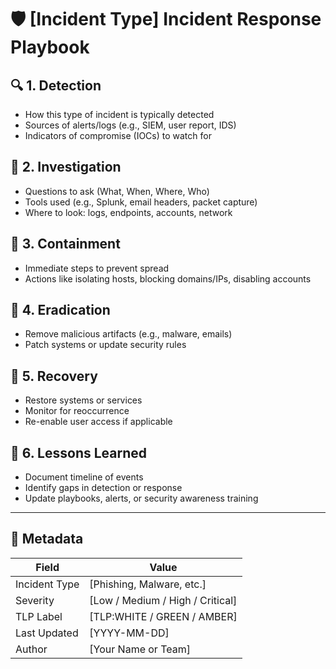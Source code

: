 # 🛡️ [Incident Type] Incident Response Playbook

## 🔍 1. Detection
- How this type of incident is typically detected
- Sources of alerts/logs (e.g., SIEM, user report, IDS)
- Indicators of compromise (IOCs) to watch for

## 🧪 2. Investigation
- Questions to ask (What, When, Where, Who)
- Tools used (e.g., Splunk, email headers, packet capture)
- Where to look: logs, endpoints, accounts, network

## 🚨 3. Containment
- Immediate steps to prevent spread
- Actions like isolating hosts, blocking domains/IPs, disabling accounts

## 🔧 4. Eradication
- Remove malicious artifacts (e.g., malware, emails)
- Patch systems or update security rules

## 🔁 5. Recovery
- Restore systems or services
- Monitor for reoccurrence
- Re-enable user access if applicable

## 📝 6. Lessons Learned
- Document timeline of events
- Identify gaps in detection or response
- Update playbooks, alerts, or security awareness training

---

## 📂 Metadata
| Field        | Value                          |
|--------------|--------------------------------|
| Incident Type| [Phishing, Malware, etc.]     |
| Severity     | [Low / Medium / High / Critical] |
| TLP Label    | [TLP:WHITE / GREEN / AMBER]   |
| Last Updated | [YYYY-MM-DD]                  |
| Author       | [Your Name or Team]           |
